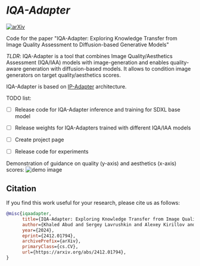 # ___***IQA-Adapter***___

[![arXiv](https://img.shields.io/badge/arXiv-2412.01794-b31b1b.svg)](https://arxiv.org/abs/2412.01794)

Code for the paper "IQA-Adapter: Exploring Knowledge Transfer from Image Quality Assessment to Diffusion-based Generative Models"

*TLDR*: IQA-Adapter is a tool that combines Image Quality/Aesthetics Assessment (IQA/IAA) models with image-generation and enables quality-aware generation with diffusion-based models. It allows to condition image generators on target quality/aesthetics scores.

IQA-Adapter is based on [IP-Adapter](https://github.com/tencent-ailab/IP-Adapter) architecture.

TODO list:
- [ ] Release code for IQA-Adapter inference and training for SDXL base model
- [ ] Release weights for IQA-Adapters trained with different IQA/IAA models
- [ ] Create project page
- [ ] Release code for experiments


Demonstration of guidance on quality (y-axis) and aesthetics (x-axis) scores:
![demo image](/assets/2d_viz.png)

## Citation
If you find this work useful for your research, please cite us as follows:
```bibtex
@misc{iqaadapter,
      title={IQA-Adapter: Exploring Knowledge Transfer from Image Quality Assessment to Diffusion-based Generative Models}, 
      author={Khaled Abud and Sergey Lavrushkin and Alexey Kirillov and Dmitriy Vatolin},
      year={2024},
      eprint={2412.01794},
      archivePrefix={arXiv},
      primaryClass={cs.CV},
      url={https://arxiv.org/abs/2412.01794}, 
}
```